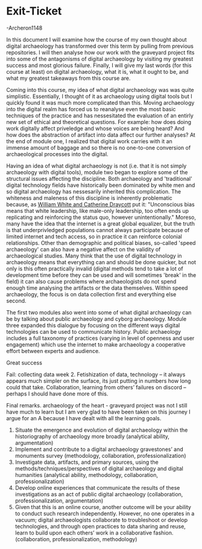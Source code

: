 # Exit-Ticket
-Archeron1148

In this document I will examine how the course of my own thought about digital archaeology has transformed over this term by pulling from previous repositories. I will then analyse how our work with the graveyard project fits into some of the antagonisms of digital archaeology by visiting my greatest success and most glorious failure. Finally, I will give my last words (for this course at least) on digital archaeology, what it is, what it ought to be, and what my greatest takeaways from this course are.

Coming into this course, my idea of what digital archaeology was was quite simplistic. Essentially, I thought of it as archaeology using digital tools but I quickly found it was much more complicated than this. Moving archaeology into the digital realm has forced us to reanalyse even the most basic techniques of the practice and has nessesitated the evaluation of an entirly new set of ethical and theoretical questions. For example: how does doing work digitally affect priveledge and whose voices are being heard? And how does the abstraction of artifact into data affect our further analyses? At the end of module one, I realized that digital work carries with it an immense amount of baggage and so there is no one-to-one conversion of archaeological processes into the digital.

Having an idea of what digital archaeology is not (i.e. that it is not simply archaeology with digital tools), module two began to explore some of the structural issues affecting the discipline. Both archaeology and 'traditional' digital technology fields have historically been dominated by white men and so digital archaeology has nessesarily inherited this complication. The whiteness and maleness of this discipline is inherently problematic because, as [William White and Catherine Draycott](https://www.sapiens.org/archaeology/archaeology-diversity/) put it: "Unconscious bias means that white leadership, like male-only leadership, too often ends up replicating and reinforcing the status quo, however unintentionally." Moreso, many have the idea that the internet is a great global equalizer, but the truth is that underprivledged populations cannot always participate because of limited internet and tech access, so in practice it can reinforce colonial relationships. Other than demographic and political biases, so-called 'speed archaeology' can also have a negative affect on the validity of archaeological studies. Many think that the use of digital technology in archaeology means that everything can and should be done quicker, but not only is this often practically invalid (digital methods tend to take a lot of development time before they can be used and will sometimes 'break' in the field) it can also cause problems where archaeologists do not spend enough time analysing the artifacts or the data themselves. Within speed archaeology, the focus is on data collection first and everything else second. 

The first two modules also went into some of what digital archaeology can be by talking about public archaeology and cyborg archaeology. Module three expanded this dialogue by focusing on the different ways digital technologies can be used to communicate history. Public archaeology includes a full taxonomy of practices (varying in level of openness and user engagement) which use the internet to make archaeology a cooperative effort between experts and audience.

Great success

Fail: collecting data week 2. Fetishization of data, technology – it always appears much simpler on the surface, its just putting in numbers how long could that take. Collaboration, learning from others’ failures on discord – perhaps I should have done more of this.

Final remarks.
archaeology of the heart - graveyard project was not
I still have much to learn but I am very glad to have been taken on this journey
I argue for an A because I have dealt with all the learning goals.

1. Situate the emergence and evolution of digital archaeology within the historiography of archaeology more broadly (analytical ability, argumentation)
2. Implement and contribute to a digital archaeology gravestones’ and monuments survey (methodology, collaboration, professionalization)
3. Investigate data, artifacts, and primary sources, using the methods/techniques/perspectives of digital archaeology and digital humanities (analytical ability, methodology, collaboration, professionalization)
4. Develop online experiences that communicate the results of these investigations as an act of public digital archaeology (collaboration, professionalization, argumentation)
5. Given that this is an online course, another outcome will be your ability to conduct such research independently. However, no one operates in a vacuum; digital archaeologists collaborate to troubleshoot or develop technologies, and through open practices to data sharing and reuse, learn to build upon each others’ work in a collaborative fashion. (collaboration, professionalization, methodology)


